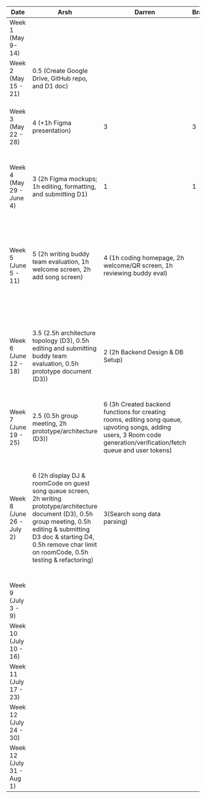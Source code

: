 | Date | Arsh | Darren | Braden | Grace | Maximus | Kenneth  | Task |
|-|-|-|-|-|-|-|-|
| Week 1 (May 9- 14)| | | | | | | |
| Week 2 (May 15 - 21) | 0.5 (Create Google Drive, GitHub repo, and D1 doc) | | | | | | |
| Week 3 (May 22 - 28) | 4 (+1h Figma presentation) | 3 | 3 | 4.5 (+1.5h Figma wireframe) | 3 | 3 | First meeting, brainstorming and discussing features and work on presentation|
| Week 4 (May 29 - June 4) | 3 (2h Figma mockups; 1h editing, formatting, and submitting D1) | 1 | 1 | 1 | 1 | 1 | Discuss server details and how to communicate with Spotify API, complete project proposal |
| Week 5 (June 5 - 11) | 5 (2h writing buddy team evaluation, 1h welcome screen, 2h add song screen) | 4 (1h coding homepage, 2h welcome/QR screen, 1h reviewing buddy eval) | | 4.5 (1.5h homepage, 2h reusable background, 1h reviewing buddy eval) | 0.5 (Helped tweak welcome screen) | 5.5 (2h worked on welcome screen, 1h reviewing buddy eval, 2.5 song queue screen) | Complete initial version of welcome screen, add song screen, and song queue screen, and complete the bulk of the buddy team evaluation |
| Week 6 (June 12 - 18) | 3.5 (2.5h architecture topology (D3), 0.5h editing and submitting buddy team evaluation, 0.5h prototype document (D3)) | 2 (2h Backend Design & DB Setup) | | 1 (1 addSong UI) | 2 (2h Backend Design & DB Setup) | 3 (1h host queue, progress bar, and control buttons, 2h setup retrofit and spotify api) | |
| Week 7 (June 19 - 25) | 2.5 (0.5h group meeting, 2h prototype/architecture (D3)) | 6 (3h Created backend functions for creating rooms, editing song queue, upvoting songs, adding users, 3 Room code generation/verification/fetch queue and user tokens) | | 10 (3 spotify authorization, 7 search api) | 2 (able to add songs from add song screen to database) | 2 (1h refactor add song screen, 1h host screen) | |
| Week 8 (June 26 - July 2) | 6 (2h display DJ & roomCode on guest song queue screen, 2h writing prototype/architecture document (D3), 0.5h group meeting, 0.5h editing & submitting D3 doc & starting D4, 0.5h remove char limit on roomCode, 0.5h testing & refactoring) | 3(Search song data parsing) |  | 9 (7 addSong API and display, 2 song control) | 3 (Modify queue UI, implemented upvoting) | 5.5 (0.5 D3 doc, 1 fix searching, 1.5 fetch song queue and refactor, 1.5 host queue and song removal, 1 refactor add song screen) |  |
| Week 9 (July 3 - 9) |  |  |  |  |  |  |  |
| Week 10 (July 10 - 16) |  |  |  |  |  |  |  |
| Week 11 (July 17 - 23) |  |  |  |  |  |  |  |
| Week 12 (July 24 - 30) |  |  |  |  |  |  |  |
| Week 12 (July 31 - Aug 1) |  |  |  |  |  |  |  |

